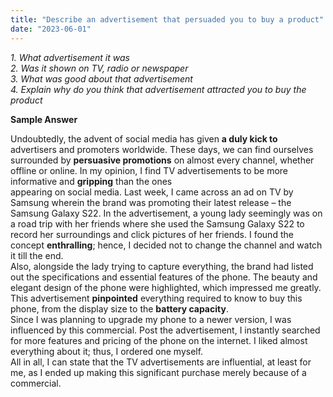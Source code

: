 ```yaml
---
title: "Describe an advertisement that persuaded you to buy a product"
date: "2023-06-01"
---
```


_1\. What advertisement it was  
2\. Was it shown on TV, radio or newspaper  
3\. What was good about that advertisement  
4\. Explain why do you think that advertisement attracted you to buy the product_

**Sample Answer**

Undoubtedly, the advent of social media has given **a duly kick to** advertisers and promoters worldwide. These days, we can find ourselves surrounded by **persuasive promotions** on almost every channel, whether offline or online. In my opinion, I find TV advertisements to be more informative and **gripping** than the ones  
appearing on social media. Last week, I came across an ad on TV by Samsung wherein the brand was promoting their latest release – the Samsung Galaxy S22. 
In the advertisement, a young lady seemingly was on a road trip with her friends where she used the Samsung Galaxy S22 to record her surroundings and click pictures of her friends. I found the concept **enthralling**; hence, I decided not to change the channel and watch it till the end.  
Also, alongside the lady trying to capture everything, the brand had listed out the specifications and essential features of the phone. The beauty and elegant design of the phone were highlighted, which impressed me greatly. This advertisement **pinpointed** everything required to know to buy this phone, from the display size to the **battery capacity**.  
Since I was planning to upgrade my phone to a newer version, I was influenced by this commercial. Post the advertisement, I instantly searched for more features and pricing of the phone on the internet. I liked almost everything about it; thus, I ordered one myself.  
All in all, I can state that the TV advertisements are influential, at least for me, as I ended up making this significant purchase merely because of a commercial.
